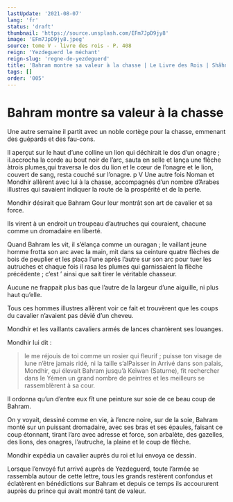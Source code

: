 ```yaml
---
lastUpdate: '2021-08-07'
lang: 'fr'
status: 'draft'
thumbnail: 'https://source.unsplash.com/EFm7JpD9jy8'
image: 'EFm7JpD9jy8.jpeg'
source: tome V - livre des rois - P. 408
reign: 'Yezdeguerd le méchant'
reign-slug: 'regne-de-yezdeguerd'
title: 'Bahram montre sa valeur à la chasse | Le Livre des Rois | Shâhnâmeh'
tags: []
order: '005'
---
```


<!-- LTeX: language=fr -->

# Bahram montre sa valeur à la chasse

Une autre semaine il partit avec un noble cortège pour la chasse, emmenant des guépards et des fau-cons.

Il aperçut sur le haut d’une colline un lion qui déchirait le dos d’un onagre ; il.accrocha la corde au bout noir de l’arc, sauta en selle et lança une flèche àtrois plumes,qui traversa le dos du lion et le cœur de l’onagre et le lion, couvert de sang, resta couché sur l’onagre. p V Une autre fois Noman et Mondhir allèrent avec lui à la chasse, accompagnés d’un nombre d’Arabes illustres qui savaient indiquer la route de la prospérité et de la perte.

Mondhir désirait que Bahram Gour leur montrât son art de cavalier et sa force.

Ils virent à un endroit un troupeau d’autruches qui couraient, chacune comme un dromadaire en liberté.

Quand Bahram les vit, il s’élança comme un ouragan ; le vaillant jeune homme frotta son arc avec la main, mit dans sa ceinture quatre flèches de bois de peuplier et les plaça l’une après l’autre sur son arc pour tuer les autruches et chaque fois il rasa les plumes qui garnissaient la flèche précédente ; c’est
’ ainsi que sait tirer le véritable chasseur.

Aucune ne frappait plus bas que l’autre de la largeur d’une aiguille, ni plus haut qu’elle.

Tous ces hommes illustres allèrent voir ce fait et trouvèrent que les coups du cavalier n’avaient pas dévié d’un cheveu.

Mondhir et les vaillants cavaliers armés de lances chantèrent ses louanges.

Mondhir lui dit :

> le me réjouis de toi comme un rosier qui fleurif ; puisse ton visage de lune n’être jamais ridé, ni la taille s’alPaisser in Arrivé dans son palais, Mondhir, qui élevait Bahram jusqu’à Keïwan (Saturne), fit rechercher dans le Yémen un grand nombre de peintres et les meilleurs se rassemblèrent à sa cour.

Il ordonna qu’un d’entre eux fît une peinture sur soie de ce beau coup de Bahram.

On y voyait, dessiné comme en vie, à l’encre noire, sur de la soie, Bahram monté sur un puissant dromadaire, avec ses bras et ses épaules, faisant ce coup étonnant, tirant l’arc avec adresse et force, son arbalète, des gazelles, des lions, des onagres, l’autruche, la plaine et le coup de flèche.

Mondhir expédia un cavalier auprès du roi et lui envoya ce dessin.

Lorsque l’envoyé fut arrivé auprès de Yezdeguerd, toute l’armée se rassembla autour de cette lettre, tous les grands restèrent confondus et éclatèrent en bénédictions sur Bahram et depuis ce temps ils accoururent auprès du prince qui avait montré tant de valeur.
